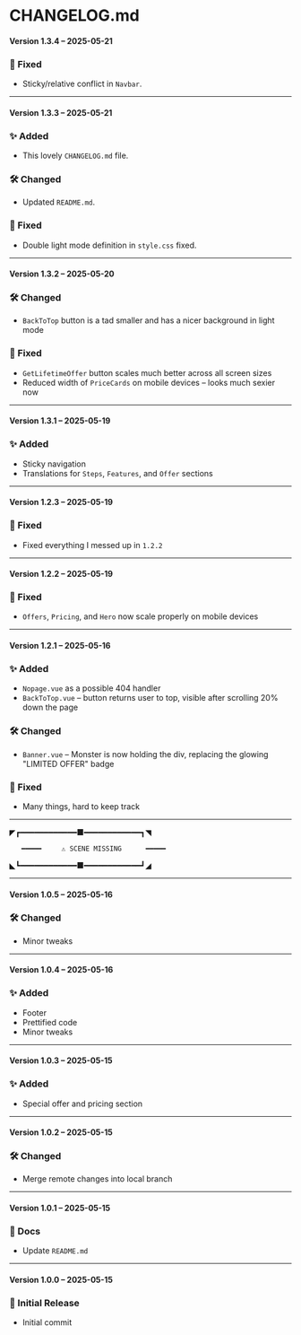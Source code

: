 # CHANGELOG.md


#### Version 1.3.4 – 2025-05-21

### 🐛 Fixed
- Sticky/relative conflict in `Navbar`.

---

#### Version 1.3.3 – 2025-05-21

### ✨ Added
- This lovely `CHANGELOG.md` file.

### 🛠️ Changed
- Updated `README.md`.

### 🐛 Fixed
- Double light mode definition in `style.css` fixed.

---

#### Version 1.3.2 – 2025-05-20

### 🛠️ Changed
- `BackToTop` button is a tad smaller and has a nicer background in light mode

### 🐛 Fixed
- `GetLifetimeOffer` button scales much better across all screen sizes
- Reduced width of `PriceCards` on mobile devices – looks much sexier now

---

#### Version 1.3.1 – 2025-05-19

### ✨ Added
- Sticky navigation
- Translations for `Steps`, `Features`, and `Offer` sections

---

#### Version 1.2.3 – 2025-05-19

### 🐛 Fixed
- Fixed everything I messed up in `1.2.2`

---

#### Version 1.2.2 – 2025-05-19

### 🐛 Fixed
- `Offers`, `Pricing`, and `Hero` now scale properly on mobile devices

---

#### Version 1.2.1 – 2025-05-16

### ✨ Added
- `Nopage.vue` as a possible 404 handler
- `BackToTop.vue` – button returns user to top, visible after scrolling 20% down the page

### 🛠️ Changed
- `Banner.vue` – Monster is now holding the div, replacing the glowing "LIMITED OFFER" badge

### 🐛 Fixed
- Many things, hard to keep track

---

◤┏━━━━━━━━━━━━■━━━━━━━━━━━━┓◥

       ━━━━━     ⚠️ SCENE MISSING      ━━━━━               

◣┗━━━━━━━━━━━━■━━━━━━━━━━━━┛◢


---

#### Version 1.0.5 – 2025-05-16

### 🛠️ Changed
- Minor tweaks

---

#### Version 1.0.4 – 2025-05-16

### ✨ Added
- Footer
- Prettified code
- Minor tweaks

---

#### Version 1.0.3 – 2025-05-15

### ✨ Added
- Special offer and pricing section

---

#### Version 1.0.2 – 2025-05-15

### 🛠️ Changed
- Merge remote changes into local branch

---

#### Version 1.0.1 – 2025-05-15

### 📝 Docs
- Update `README.md`

---

#### Version 1.0.0 – 2025-05-15

### 🎉 Initial Release
- Initial commit